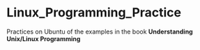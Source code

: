 # Linux_Programming_Practice
Practices on Ubuntu of the examples in the book **Understanding Unix/Linux Programming**
